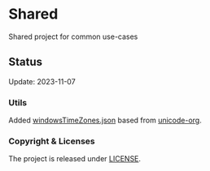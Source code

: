 # Shared

Shared project for common use-cases

## Status

Update: 2023-11-07

### Utils

Added [windowsTimeZones.json](./utils/windowsTimeZones.json) based from [unicode-org](https://github.com/unicode-org/cldr/blob/main/common/supplemental/windowsZones.xml).

### Copyright & Licenses

The project is released under [LICENSE](./LICENSE).